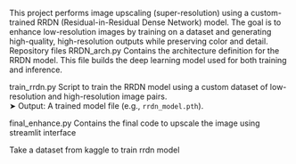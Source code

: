 This project performs image upscaling (super-resolution) using a custom-trained RRDN (Residual-in-Residual Dense Network) model. 
The goal is to enhance low-resolution images by training on a dataset and generating high-quality, high-resolution outputs while preserving color and detail.
 Repository files
  RRDN_arch.py 
  Contains the architecture definition for the RRDN model. This file builds the deep learning model used for both training and inference.
  
  train_rrdn.py 
  Script to train the RRDN model using a custom dataset of low-resolution and high-resolution image pairs.  
  ➤ Output: A trained model file (e.g., `rrdn_model.pth`).
  
  final_enhance.py 
  Contains the final code to upscale the image using streamlit interface
  
  Take a dataset from kaggle to train rrdn model

  
